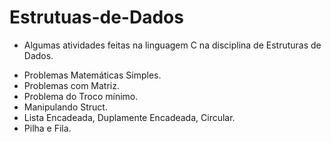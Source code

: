 # Estrutuas-de-Dados

- Algumas atividades feitas na linguagem C na disciplina de Estruturas de Dados.

* Problemas Matemáticas Simples.
* Problemas com Matriz.
* Problema do Troco mínimo.
* Manipulando Struct.
* Lista Encadeada, Duplamente Encadeada, Circular.
* Pilha e Fila.
